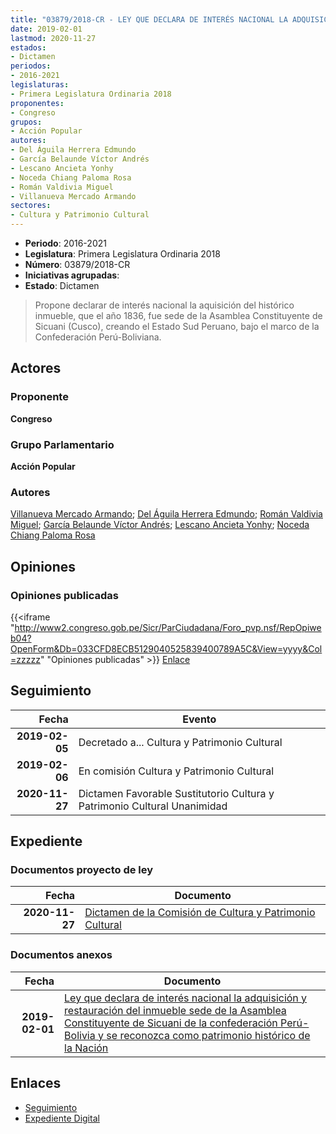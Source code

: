 ```yaml
---
title: "03879/2018-CR - LEY QUE DECLARA DE INTERÉS NACIONAL LA ADQUISICIÓN Y RESTAURACIÓN DEL INMUEBLE SEDE DE LA ASAMBLEA CONSTITUYENTE DE SICUANI DE LA CONFEDERACIÓN PERÚ-BOLIVIA Y SE RECEONOZCA COMO PATRIMONIO HISTÓRICO DE LA NACIÓN"
date: 2019-02-01
lastmod: 2020-11-27
estados:
- Dictamen
periodos:
- 2016-2021
legislaturas:
- Primera Legislatura Ordinaria 2018
proponentes:
- Congreso
grupos:
- Acción Popular
autores:
- Del Águila Herrera Edmundo
- García Belaunde Víctor Andrés
- Lescano Ancieta Yonhy
- Noceda Chiang Paloma Rosa
- Román Valdivia Miguel
- Villanueva Mercado Armando
sectores:
- Cultura y Patrimonio Cultural
---
```

- **Periodo**: 2016-2021
- **Legislatura**: Primera Legislatura Ordinaria 2018
- **Número**: 03879/2018-CR
- **Iniciativas agrupadas**: 
- **Estado**: Dictamen

> Propone declarar de interés nacional la aquisición del histórico inmueble, que el año 1836, fue sede de la Asamblea Constituyente de Sicuani (Cusco), creando el Estado Sud Peruano, bajo el marco de la Confederación Perú-Boliviana.


## Actores

### Proponente

**Congreso**

### Grupo Parlamentario

**Acción Popular**

### Autores

[Villanueva Mercado Armando](mailto:mailto:avillanuevam@congreso.gob.pe); [Del Águila Herrera Edmundo](mailto:mailto:edelaguila@congreso.gob.pe); [Román Valdivia Miguel](mailto:mailto:mroman@congreso.gob.pe); [García Belaunde Víctor Andrés](mailto:mailto:vgarciabelaunde@congreso.gob.pe); [Lescano Ancieta Yonhy](mailto:mailto:ylescano@congreso.gob.pe); [Noceda Chiang Paloma Rosa](mailto:mailto:pnoceda@congreso.gob.pe)

## Opiniones

### Opiniones publicadas

{{<iframe "http://www2.congreso.gob.pe/Sicr/ParCiudadana/Foro_pvp.nsf/RepOpiweb04?OpenForm&Db=033CFD8ECB5129040525839400789A5C&View=yyyy&Col=zzzzz" "Opiniones publicadas" >}}
[Enlace](http://www2.congreso.gob.pe/Sicr/ParCiudadana/Foro_pvp.nsf/RepOpiweb04?OpenForm&Db=033CFD8ECB5129040525839400789A5C&View=yyyy&Col=zzzzz)


## Seguimiento

| Fecha | Evento |
|------:|--------|
| **2019-02-05** | Decretado a... Cultura y Patrimonio Cultural |
| **2019-02-06** | En comisión Cultura y Patrimonio Cultural |
| **2020-11-27** | Dictamen Favorable Sustitutorio Cultura y Patrimonio Cultural Unanimidad |

## Expediente

### Documentos proyecto de ley

| Fecha | Documento |
|------:|-----------|
| **2020-11-27** | [Dictamen de la Comisión de Cultura y Patrimonio Cultural](http://www.leyes.congreso.gob.pe/Documentos/2016_2021/Dictamenes/Proyectos_de_Ley/03879DC05MAY20201127.pdf) |

### Documentos anexos

| Fecha | Documento |
|------:|-----------|
| **2019-02-01** | [Ley que declara de interés nacional la adquisición y restauración del inmueble sede de la Asamblea Constituyente de Sicuani de la confederación Perú-Bolivia y se reconozca como patrimonio histórico de la Nación](http://www.leyes.congreso.gob.pe/Documentos/2016_2021/Proyectos_de_Ley_y_de_Resoluciones_Legislativas/PL0387920190201.pdf) |

## Enlaces

- [Seguimiento](http://www2.congreso.gob.pe/Sicr/TraDocEstProc/CLProLey2016.nsf/f7fff46988ca05b1052578e100829cc7/ab0737ffce8320380525839500011d04?OpenDocument)
- [Expediente Digital](http://www2.congreso.gob.pe/Sicr/TraDocEstProc/Expvirt_2011.nsf/visbusqptramdoc1621/03879?opendocument)

